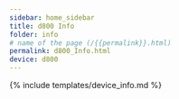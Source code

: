 ```yaml
---
sidebar: home_sidebar
title: d800 Info
folder: info
# name of the page (/{{permalink}}.html)
permalink: d800_Info.html
device: d800
---
```

{% include templates/device_info.md %}
